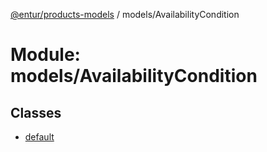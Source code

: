 [@entur/products-models](../README.md) / models/AvailabilityCondition

# Module: models/AvailabilityCondition

## Classes

- [default](../classes/models_AvailabilityCondition.default.md)
